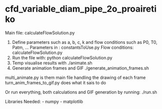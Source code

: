 # cfd_variable_diam_pipe_2o_proairetiko

Main file: calculateFlowSolution.py

1. Define parameters such as a, b, c, k and flow conditions such as P0, T0, Patm, ...
    Parameters in  : constantsToUse.py
    Flow conditions: calculateFlowSolution.py 
2. Run the file with:
    python calculateFlowSolution.py
3. Temp visualise results with 
    ./animate.sh
4. Generate animation frames and GIF 
    ./generate_animation_frames.sh

multi_animate.py is them main file handling the drawing of each frame
turn_anim_frames_to_gif.py does what it sais to do

Or run everything, both calculations and GIF generation by running:
	./run.sh

Libraries Needed:
    - numpy
    - matplotlib